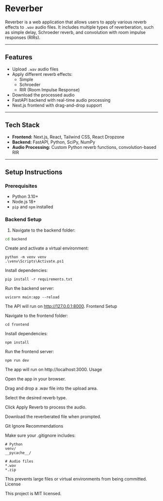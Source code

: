 # Reverber

Reverber is a web application that allows users to apply various reverb effects to `.wav` audio files. It includes multiple types of reverberation, such as simple delay, Schroeder reverb, and convolution with room impulse responses (RIRs).

---

## Features

- Upload `.wav` audio files
- Apply different reverb effects:
  - Simple
  - Schroeder
  - RIR (Room Impulse Response)
- Download the processed audio
- FastAPI backend with real-time audio processing
- Next.js frontend with drag-and-drop support

---

## Tech Stack

- **Frontend:** Next.js, React, Tailwind CSS, React Dropzone
- **Backend:** FastAPI, Python, SciPy, NumPy
- **Audio Processing:** Custom Python reverb functions, convolution-based RIR

---

## Setup Instructions

### Prerequisites

- Python 3.10+
- Node.js 18+
- `pip` and `npm` installed

### Backend Setup

1. Navigate to the backend folder:

```bash
cd backend
```
Create and activate a virtual environment:
```
python -m venv venv
.\venv\Scripts\Activate.ps1
```
Install dependencies:
```
pip install -r requirements.txt
```
Run the backend server:
```
uvicorn main:app --reload
```
The API will run on http://127.0.0.1:8000.
Frontend Setup

Navigate to the frontend folder:
```
cd frontend
```
Install dependencies:
```
npm install
```
Run the frontend server:
```
npm run dev
```
The app will run on http://localhost:3000.
Usage

Open the app in your browser.

Drag and drop a .wav file into the upload area.

Select the desired reverb type.

Click Apply Reverb to process the audio.

Download the reverberated file when prompted.

Git Ignore Recommendations

Make sure your .gitignore includes:
```
# Python
venv/
__pycache__/

# Audio files
*.wav
*.zip
```
This prevents large files or virtual environments from being committed.
License

This project is MIT licensed.
